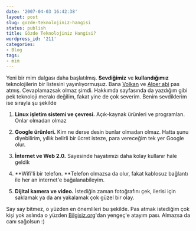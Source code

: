 ```yaml
---
date: '2007-04-03 16:42:38'
layout: post
slug: gozde-teknolojiniz-hangisi
status: publish
title: Gözde Teknolojiniz Hangisi?
wordpress_id: '211'
categories:
- Blog
tags:
- mim
---
```


Yeni bir mim dalgası daha başlatılmış. **Sevdiğimiz** ve **kullandığımız** teknolojilerin bir listesini yayınlıyormuşuz.  Bana [Volkan](http://volkank.com/gozde-teknolojiniz-hangisi-yeni-mim-dalgamiz/) ve [Alper abi](http://www.murekkep.org/gozde-teknolojiniz-hangisi) pas atmış. Cevaplamazsak olmaz şimdi. Hakkımda sayfasında da yazdığım gibi pek teknoloji merakı değilim, fakat yine de çok severim. Benim sevdiklerim ise sırayla şu şekilde



	
  1. **Linux işletim sistemi ve çevresi.** Açık-kaynak ürünleri ve programları. Onlar olmadan olmaz



	
  2. **Google ürünleri.** Kim ne derse desin bunlar olmadan olmaz. Hatta şunu diyebilirim, yıllık belirli bir ücret isteze, para vereceğim tek yer Google olur.



	
  3. **İnternet ve Web 2.0.** Sayesinde hayatımızı daha kolay kullanır hale geldik



	
  4. **Wifi'li bir telefon. **Telefon olmazsa da olur, fakat kablosuz bağlantı ile her an internet'e bağalanabileyim.



	
  5. **Dijital kamera ve video.** İstediğin zaman fotoğrafını çek, ilerisi için saklamak ya da anı yakalamak çok güzel bir olay.





Say say bitmez, o yüzden en önemlileri bu şekilde. Pas atmak istediğim çok kişi yok aslında o yüzden  [Bilgisiz.org](http://www.bilgisiz.org/)'dan yengeç'e atayım pası. Almazsa da canı sağolsun :)
